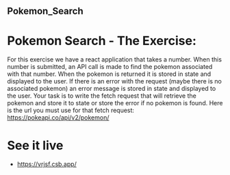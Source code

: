 ## Pokemon_Search

# Pokemon Search - The Exercise:

For this exercise we have a react application that takes a number. When this number is submitted, an API call is made to find the pokemon associated with that number. When the pokemon is returned it is stored in state and displayed to the user. If there is an error with the request (maybe there is no associated pokemon) an error message is stored in state and displayed to the user.
Your task is to write the fetch request that will retrieve the pokemon and store it to state or store the error if no pokemon is found.
Here is the url you must use for that fetch request:
https://pokeapi.co/api/v2/pokemon/

# See it live 
* https://vrjsf.csb.app/
